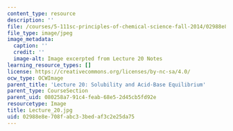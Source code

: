 ```yaml
---
content_type: resource
description: ''
file: /courses/5-111sc-principles-of-chemical-science-fall-2014/02988e8e708fabc33bedaf3c2e25da75_Lecture_20.jpg
file_type: image/jpeg
image_metadata:
  caption: ''
  credit: ''
  image-alt: Image excerpted from Lecture 20 Notes
learning_resource_types: []
license: https://creativecommons.org/licenses/by-nc-sa/4.0/
ocw_type: OCWImage
parent_title: 'Lecture 20: Solubility and Acid-Base Equilibrium'
parent_type: CourseSection
parent_uid: 080258a7-91c4-feab-68e5-2d45cb5fd92e
resourcetype: Image
title: Lecture_20.jpg
uid: 02988e8e-708f-abc3-3bed-af3c2e25da75
---
```

